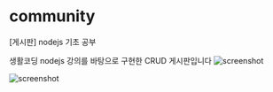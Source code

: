 # community
[게시판] nodejs 기초 공부

생활코딩 nodejs 강의를 바탕으로 구현한 CRUD 게시판입니다
![screenshot](https://user-images.githubusercontent.com/72721839/135761197-b3f1eb5b-d64c-417c-8ee6-a4127d5b2be6.jpeg)


![screenshot](https://user-images.githubusercontent.com/72721839/135761251-694c1e4f-b2e7-4088-93f6-0e0c0345ac9c.png)

